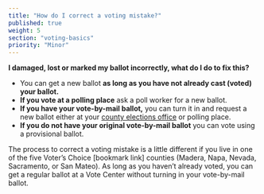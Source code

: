 ```yaml
---
title: "How do I correct a voting mistake?"
published: true
weight: 5
section: "voting-basics"
priority: "Minor"
---
```


**I damaged, lost or marked my ballot incorrectly, what do I do to fix this?**
- You can get a new ballot **as long as you have not already cast (voted) your ballot.**
- **If you vote at a polling place** ask a poll worker for a new ballot.
- **If you have your vote-by-mail ballot,** you can turn it in and request a new ballot either at your [county elections office](#section-election-office-contact) or polling place.  
- **If you do not have your original vote-by-mail ballot** you can vote using a provisional ballot.  

The process to correct a voting mistake is a little different if you live in one of the five Voter’s Choice [bookmark link] counties (Madera, Napa, Nevada, Sacramento, or San Mateo). As long as you haven’t already voted, you can get a regular ballot at a Vote Center without turning in your vote-by-mail ballot. 
